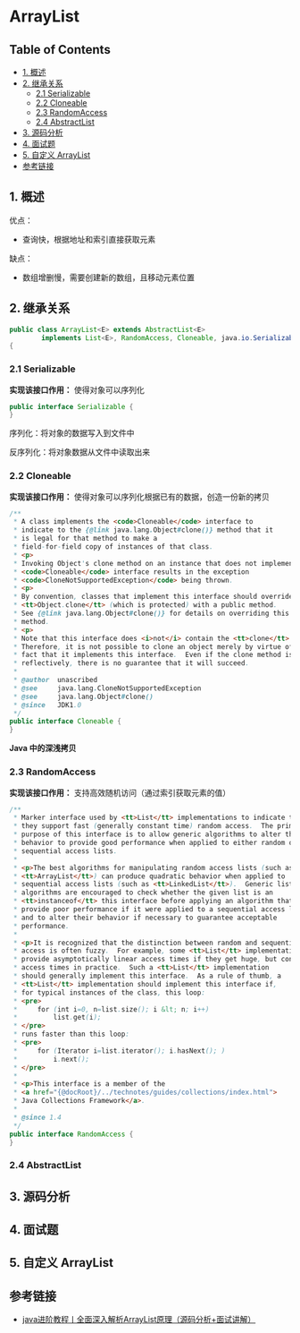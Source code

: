 # ArrayList 

Table of Contents
-----------------

* [1. 概述](#1-概述)
* [2. 继承关系](#2-继承关系)
   * [2.1 Serializable](#21-serializable)
   * [2.2 Cloneable](#22-cloneable)
   * [2.3 RandomAccess](#23-randomaccess)
   * [2.4 AbstractList](#24-abstractlist)
* [3. 源码分析](#3-源码分析)
* [4. 面试题](#4-面试题)
* [5. 自定义 ArrayList](#5-自定义-arraylist)
* [参考链接](#参考链接)


## 1. 概述

优点：

- 查询快，根据地址和索引直接获取元素

缺点：

- 数组增删慢，需要创建新的数组，且移动元素位置



## 2. 继承关系

```java
public class ArrayList<E> extends AbstractList<E>
        implements List<E>, RandomAccess, Cloneable, java.io.Serializable
{
```

### 2.1 Serializable

**实现该接口作用：** 使得对象可以序列化

```java
public interface Serializable {
}
```


序列化：将对象的数据写入到文件中

反序列化：将对象数据从文件中读取出来



### 2.2 Cloneable

**实现该接口作用：** 使得对象可以序列化根据已有的数据，创造一份新的拷贝

```java
/**
 * A class implements the <code>Cloneable</code> interface to
 * indicate to the {@link java.lang.Object#clone()} method that it
 * is legal for that method to make a
 * field-for-field copy of instances of that class.
 * <p>
 * Invoking Object's clone method on an instance that does not implement the
 * <code>Cloneable</code> interface results in the exception
 * <code>CloneNotSupportedException</code> being thrown.
 * <p>
 * By convention, classes that implement this interface should override
 * <tt>Object.clone</tt> (which is protected) with a public method.
 * See {@link java.lang.Object#clone()} for details on overriding this
 * method.
 * <p>
 * Note that this interface does <i>not</i> contain the <tt>clone</tt> method.
 * Therefore, it is not possible to clone an object merely by virtue of the
 * fact that it implements this interface.  Even if the clone method is invoked
 * reflectively, there is no guarantee that it will succeed.
 *
 * @author  unascribed
 * @see     java.lang.CloneNotSupportedException
 * @see     java.lang.Object#clone()
 * @since   JDK1.0
 */
public interface Cloneable {
}
```





**Java 中的深浅拷贝**







### 2.3 RandomAccess

**实现该接口作用：** 支持高效随机访问（通过索引获取元素的值）

```java
/**
 * Marker interface used by <tt>List</tt> implementations to indicate that
 * they support fast (generally constant time) random access.  The primary
 * purpose of this interface is to allow generic algorithms to alter their
 * behavior to provide good performance when applied to either random or
 * sequential access lists.
 *
 * <p>The best algorithms for manipulating random access lists (such as
 * <tt>ArrayList</tt>) can produce quadratic behavior when applied to
 * sequential access lists (such as <tt>LinkedList</tt>).  Generic list
 * algorithms are encouraged to check whether the given list is an
 * <tt>instanceof</tt> this interface before applying an algorithm that would
 * provide poor performance if it were applied to a sequential access list,
 * and to alter their behavior if necessary to guarantee acceptable
 * performance.
 *
 * <p>It is recognized that the distinction between random and sequential
 * access is often fuzzy.  For example, some <tt>List</tt> implementations
 * provide asymptotically linear access times if they get huge, but constant
 * access times in practice.  Such a <tt>List</tt> implementation
 * should generally implement this interface.  As a rule of thumb, a
 * <tt>List</tt> implementation should implement this interface if,
 * for typical instances of the class, this loop:
 * <pre>
 *     for (int i=0, n=list.size(); i &lt; n; i++)
 *         list.get(i);
 * </pre>
 * runs faster than this loop:
 * <pre>
 *     for (Iterator i=list.iterator(); i.hasNext(); )
 *         i.next();
 * </pre>
 *
 * <p>This interface is a member of the
 * <a href="{@docRoot}/../technotes/guides/collections/index.html">
 * Java Collections Framework</a>.
 *
 * @since 1.4
 */
public interface RandomAccess {
}
```



### 2.4 AbstractList








## 3. 源码分析





## 4. 面试题





## 5. 自定义 ArrayList







## 参考链接

- [java进阶教程丨全面深入解析ArrayList原理（源码分析+面试讲解）](https://www.bilibili.com/video/BV1gE411A7H8?p=2)

